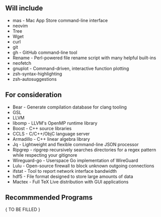 ## Will include
- mas - Mac App Store command-line interface
- neovim
- Tree
- Wget
- curl
- git
- gh - GitHub command-line tool
- Rename - Perl-powered file rename script with many helpful built-ins
- neofetch
- gnuplot - Command-driven, interactive function plotting
- zsh-syntax-highlighting
- zsh-autosuggestions

## For consideration
- Bear - Generate compilation database for clang tooling
- GSL
- LLVM
- libomp -  LLVM's OpenMP runtime library
- Boost - C++ source libraries
- CCLS - C/C++/ObjC language server
- Armadillo - C++ linear algebra library
- Jq - Lightweight and flexible command-line JSON processor
- Ripgrep - ripgrep recursively searches directories for a regex pattern while respecting your gitignore
- Wireguard-go - Userspace Go implementation of WireGuard
- Lulu - Open-source firewall to block unknown outgoing connections
- ifstat - Tool to report network interface bandwidth
- hdf5 - File format designed to store large amounts of data
- Mactex - Full TeX Live distribution with GUI applications


## Recommmended Programs

{ TO BE FILLED }
